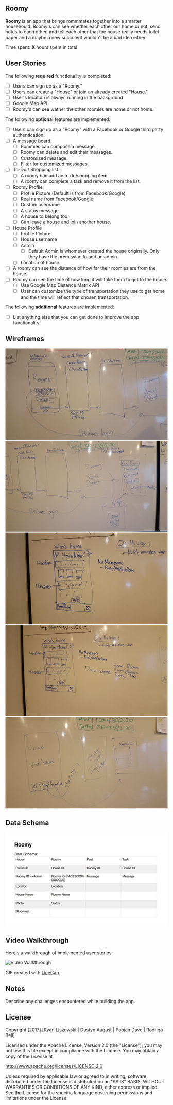 
## Roomy

**Roomy** is an app that brings rommmates together into a smarter househould. Roomy's can see whether each other our home or not, send notes to each other, and tell each other that the house really needs toilet paper and a maybe a new succulent wouldn't be a bad idea either.

Time spent: **X** hours spent in total

## User Stories

The following **required** functionality is completed:

- [ ] Users can sign up as a "Roomy." 
- [ ] Users can create a "House" or join an already created "House."
- [ ] User's location is always running in the background
- [ ] Google Map API 
- [ ] Roomy's can see wether the other roomies are home or not home.

The following **optional** features are implemented:

- [ ] Users can sign up as a "Roomy" with a Facebook or Google third party authentication.  
- [ ] A message board.
    - [ ] Rommies can compose a message.
    - [ ] Roomy can delete and edit their messages. 
    - [ ] Customized message. 
    - [ ] Filter for customized messages. 
- [ ] To-Do / Shopping list. 
    - [ ] A roomy can add an to do/shopping item. 
    - [ ] A roomy can complete a task and remove it from the list. 
- [ ] Roomy Profile 
    - [ ] Profile Picture (Default is from Facebook/Google)
    - [ ] Real name from Facebook/Google
    - [ ] Custom username 
    - [ ] A status message 
    - [ ] A house to belong too. 
    - [ ] Can leave a house and join another house. 
- [ ] House Profile 
    - [ ] Profile Picture 
    - [ ] House username 
    - [ ] Admin 
        - [ ] Default Admin is whomever created the house originally. Only they have the premission to add an admin. 
    - [ ] Location of house. 
- [ ] A roomy can see the distance of how far their roomies are from the house.
- [ ] Roomy can see the time of how long it will take them to get to the house.
    - [ ] Use Google Map Distance Matrix API 
    - [ ] User can customize the type of transportation they use to get home and the time will reflect that 
        chosen transportation.  

The following **additional** features are implemented:

- [ ] List anything else that you can get done to improve the app functionality!

## Wireframes

![Alt text](/Wireframes/1.jpg?raw=true "1")
![Alt text](/Wireframes/2.jpg?raw=true "2")
![Alt text](/Wireframes/3.jpg?raw=true "3")
![Alt text](/Wireframes/4.jpg?raw=true "4")
![Alt text](/Wireframes/5.jpg?raw=true "5")

## Data Schema

![Alt text](/Wireframes/DataSchema.png?raw=true "Data Schema")

## Video Walkthrough 

Here's a walkthrough of implemented user stories:

<img src='http://i.imgur.com/link/to/your/gif/file.gif' title='Video Walkthrough' width='' alt='Video Walkthrough' />

GIF created with [LiceCap](http://www.cockos.com/licecap/).

## Notes

Describe any challenges encountered while building the app.

## License

Copyright [2017] [Ryan Liszewski | Dustyn August | Poojan Dave | Rodrigo Bell]

Licensed under the Apache License, Version 2.0 (the "License");
you may not use this file except in compliance with the License.
You may obtain a copy of the License at

http://www.apache.org/licenses/LICENSE-2.0

Unless required by applicable law or agreed to in writing, software
distributed under the License is distributed on an "AS IS" BASIS,
WITHOUT WARRANTIES OR CONDITIONS OF ANY KIND, either express or implied.
See the License for the specific language governing permissions and
limitations under the License.
